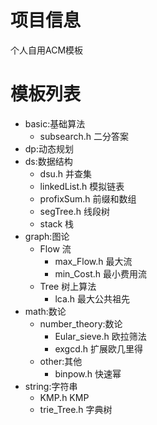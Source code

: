 
# 项目信息

个人自用ACM模板

# 模板列表

- basic:基础算法
  - subsearch.h 二分答案
- dp:动态规划
- ds:数据结构
  - dsu.h 并查集
  - linkedList.h 模拟链表
  - profixSum.h 前缀和数组
  - segTree.h 线段树
  - stack 栈
- graph:图论
  - Flow 流
    - max_Flow.h 最大流
    - min_Cost.h 最小费用流
  - Tree 树上算法
    - lca.h 最大公共祖先
- math:数论
  - number_theory:数论
    - Eular_sieve.h 欧拉筛法
    - exgcd.h 扩展欧几里得
  - other:其他
    - binpow.h 快速幂
- string:字符串
  - KMP.h KMP
  - trie_Tree.h 字典树
